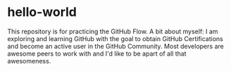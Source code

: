 # hello-world
This repository is for practicing the GitHub Flow.
A bit about myself: I am exploring and learning GitHub with the goal to obtain GitHub Certifications and become an active user in the GitHub Community.  Most developers are awesome peers to work with and I'd like to be apart of all that awesomeness. 
